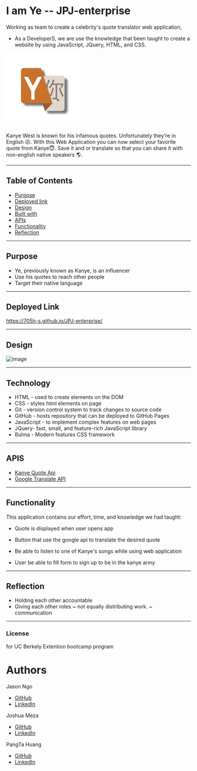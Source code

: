 # I am Ye -- JPJ-enterprise 
Working as team to create a celebrity's quote translator web application, 

- As a DeveloperS, we are use the knowledge that been taught to create a website by using JavaScript, JQuery, HTML, and CSS.

<img src="images/logo.PNG" alt="drawing" width="200"/>

Kanye West is known for his infamous quotes. Unfortunately they’re in English 😣. With this Web Application you can now select your favorite quote from Kanye😇. Save it and or translate so that you can share it with non-english native speakers 🌎.

---
## Table of Contents 

* [Purpose](#Purpose)
* [Deployed link](#Deployed-Link)
* [Design](#Design)
* [Built with](#technology)
* [APIs](#APIS)
* [Functionality](#Functionality)
* [Reflection](#Reflection)

---
## Purpose
- Ye, previously known as Kanye, is an influencer 
- Use his quotes to reach other people 
- Target their native language
___

## Deployed Link

https://705h-s.github.io/JPJ-enterprise/
___

## Design
![image](https://user-images.githubusercontent.com/87446864/149490614-c261f3a0-f773-4565-8a0f-0f97eaac191f.png)
___

## Technology

- HTML - used to create elements on the DOM
- CSS - styles html elements on page
- Git - version control system to track changes to source code
- GitHub - hosts repository that can be deployed to GitHub Pages
- JavaScript -  to implement complex features on web pages
- JQuery- fast, small, and feature-rich JavaScript library
- Bulma  - Modern features CSS framework
___

## APIS
  - <a href ="api.kanye.rest/">Kanye Quote Api</a>
  - <a href ="https://rapidapi.com/googlecloud/api/google-translate1/details"> Google Translate API </a>
___

## Functionality
This application contains our effort, time, and knowledge we had taught:

- Quote is displayed when user opens app

- Button that use the google api to translate the desired quote

- Be able to listen to one of Kanye's songs while using web application

- User be able to fill form to  sign up to be in the kanye army 
___

## Reflection 
- Holding each other accountable 
- Giving each other roles
~ not equally distributing work.
~ communication 
___

### License
for UC Berkely Extention bootcamp program

# Authors

Jason Ngo
- <a href ="">GitHub</a>
- <a href ="">LinkedIn</a>

Joshua Meza
- <a href ="">GitHub</a>
- <a href ="">LinkedIn</a>

PangTa Huang
- <a href ="https://github.com/willyhuang18/HomeWork">GitHub</a>
- <a href ="https://www.linkedin.com/feed/">LinkedIn</a>

